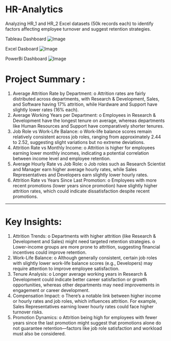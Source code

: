 # HR-Analytics
Analyzing HR_1 and HR_2 Excel datasets (50k records each) to identify factors affecting employee turnover and suggest retention strategies.

Tableau Dashboard
![Image](https://github.com/user-attachments/assets/78f438a0-3419-4166-b058-b16ec51816a5)


Excel Dasboard
![Image](https://github.com/user-attachments/assets/bc8937e2-e24b-47fc-8376-a3a118ff1e17)


PowerBi Dashboard
![Image](https://github.com/user-attachments/assets/29267405-b893-4656-9a98-0a8d118eb052)


# Project Summary :
1.	Average Attrition Rate by Department:
o	Attrition rates are fairly distributed across departments, with Research & Development, Sales, and Software having 17% attrition, while Hardware and Support have slightly lower rates (16% each).
2.	Average Working Years per Department:
o	Employees in Research & Development have the longest tenure on average, whereas departments like Human Resources and Support have comparatively shorter tenures.
3.	Job Role vs Work-Life Balance:
o	Work-life balance scores remain relatively consistent across job roles, ranging from approximately 2.44 to 2.52, suggesting slight variations but no extreme deviations.
4.	Attrition Rate vs Monthly Income:
o	Attrition is higher for employees earning lower monthly incomes, indicating a potential correlation between income level and employee retention.
5.	Average Hourly Rate vs Job Role:
o	Job roles such as Research Scientist and Manager earn higher average hourly rates, while Sales Representatives and Developers earn slightly lower hourly rates.
6.	Attrition Rate vs Years Since Last Promotion:
o	Employees with more recent promotions (lower years since promotion) have slightly higher attrition rates, which could indicate dissatisfaction despite recent promotions.
________________________________________
# Key Insights:
1.	Attrition Trends:
o	Departments with higher attrition (like Research & Development and Sales) might need targeted retention strategies.
o	Lower-income groups are more prone to attrition, suggesting financial incentives could improve retention.
2.	Work-Life Balance:
o	Although generally consistent, certain job roles with slightly lower work-life balance scores (e.g., Developers) may require attention to improve employee satisfaction.
3.	Tenure Analysis:
o	Longer average working years in Research & Development could indicate better career satisfaction or growth opportunities, whereas other departments may need improvements in engagement or career development.
4.	Compensation Impact:
o	There’s a notable link between higher income or hourly rates and job roles, which influences attrition. For example, Sales Representatives earning lower hourly rates could face higher turnover risks.
5.	Promotion Dynamics:
o	Attrition being high for employees with fewer years since the last promotion might suggest that promotions alone do not guarantee retention—factors like job role satisfaction and workload must also be considered.


